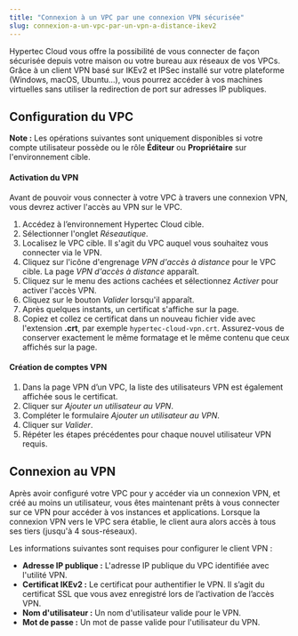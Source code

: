```yaml
---
title: "Connexion à un VPC par une connexion VPN sécurisée"
slug: connexion-a-un-vpc-par-un-vpn-a-distance-ikev2
---
```


Hypertec Cloud vous offre la possibilité de vous connecter de façon sécurisée depuis votre maison ou votre bureau aux réseaux de vos VPCs.  Grâce à un client VPN basé sur IKEv2 et IPSec installé sur votre plateforme (Windows, macOS, Ubuntu…), vous pourrez accéder à vos machines virtuelles sans utiliser la redirection de port sur adresses IP publiques.

## Configuration du VPC
**Note :** Les opérations suivantes sont uniquement disponibles si votre compte utilisateur possède ou le rôle **Éditeur** ou **Propriétaire** sur l'environnement cible.

#### Activation du VPN
Avant de pouvoir vous connecter à votre VPC à travers une connexion VPN, vous devrez activer l'accès au VPN sur le VPC.

1. Accédez à l’environnement Hypertec Cloud cible.
1. Sélectionner l'onglet *Réseautique*.
1. Localisez le VPC cible. Il s'agit du VPC auquel vous souhaitez vous connecter via le VPN.
1. Cliquez sur l'icône d'engrenage *VPN d'accès à distance* pour le VPC cible. La page *VPN d'accès à distance* apparaît.
1. Cliquez sur le menu des actions cachées et sélectionnez *Activer* pour activer l'accès VPN.
1. Cliquez sur le bouton *Valider* lorsqu'il apparaît.
1. Après quelques instants, un certificat s'affiche sur la page.
1. Copiez et collez ce certificat dans un nouveau fichier vide avec l'extension **.crt**, par exemple `hypertec-cloud-vpn.crt`. Assurez-vous de conserver exactement le même formatage et le même contenu que ceux affichés sur la page.

#### Création de comptes VPN
1. Dans la page VPN d’un VPC, la liste des utilisateurs VPN est également affichée sous le certificat.
1. Cliquer sur *Ajouter un utilisateur au VPN*.
1. Compléter le formulaire *Ajouter un utilisateur au VPN*.
1. Cliquer sur *Valider*.
1. Répéter les étapes précédentes pour chaque nouvel utilisateur VPN requis.


## Connexion au VPN
Après avoir configuré votre VPC pour y accéder via un connexion VPN, et créé au moins un utilisateur, vous êtes maintenant prêts à vous connecter sur ce VPN pour accéder à vos instances et applications. Lorsque la connexion VPN vers le VPC sera établie, le client aura alors accès à tous ses tiers (jusqu'à 4 sous-réseaux).

Les informations suivantes sont requises pour configurer le client VPN :

   - **Adresse IP publique :**  L'adresse IP publique du VPC identifiée avec l'utilité VPN.
   - **Certificat IKEv2 :**  Le certificat pour authentifier le VPN.  Il s’agit du certificat SSL que vous avez enregistré lors de l’activation de l’accès VPN.
   - **Nom d'utilisateur :**  Un nom d'utilisateur valide pour le VPN.
   - **Mot de passe :**  Un mot de passe valide pour l'utilisateur du VPN.
